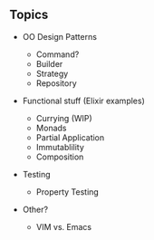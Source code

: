 ## Topics

* OO Design Patterns
  * Command?
  * Builder
  * Strategy
  * Repository

* Functional stuff (Elixir examples)
  * Currying (WIP)
  * Monads
  * Partial Application
  * Immutablility
  * Composition

* Testing
  * Property Testing

* Other?
  * VIM vs. Emacs
